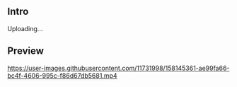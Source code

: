 ## Intro
Uploading...

## Preview
https://user-images.githubusercontent.com/11731998/158145361-ae99fa66-bc4f-4606-995c-f86d67db5681.mp4
